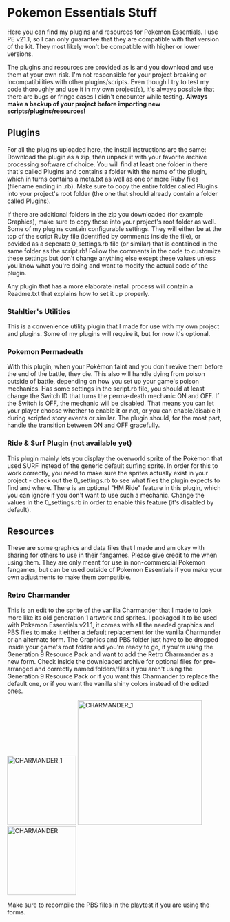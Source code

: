 # Pokemon Essentials Stuff
Here you can find my plugins and resources for Pokemon Essentials.
I use PE v21.1, so I can only guarantee that they are compatible with that version of the kit. They most likely won't be compatible with higher or lower versions.

The plugins and resources are provided as is and you download and use them at your own risk. I'm not responsible for your project breaking or incompatibilities with other plugins/scripts. Even though I try to test my code thoroughly and use it in my own project(s), it's always possible that there are bugs or fringe cases I didn't encounter while testing. **Always make a backup of your project before importing new scripts/plugins/resources!**

## Plugins
For all the plugins uploaded here, the install instructions are the same: Download the plugin as a zip, then unpack it with your favorite archive processing software of choice. You will find at least one folder in there that's called Plugins and contains a folder with the name of the plugin, which in turns contains a meta.txt as well as one or more Ruby files (filename ending in .rb). Make sure to copy the entire folder called Plugins into your project's root folder (the one that should already contain a folder called Plugins).

If there are additional folders in the zip you downloaded (for example Graphics), make sure to copy those into your project's root folder as well.
Some of my plugins contain configurable settings. They will either be at the top of the script Ruby file (identified by comments inside the file), or povided as a seperate 0_settings.rb file (or similar) that is contained in the same folder as the script.rb! Follow the comments in the code to customize these settings but don't change anything else except these values unless you know what you're doing and want to modify the actual code of the plugin.

Any plugin that has a more elaborate install process will contain a Readme.txt that explains how to set it up properly.
### Stahltier's Utilities
This is a convenience utility plugin that I made for use with my own project and plugins. Some of my plugins will require it, but for now it's optional.
### Pokemon Permadeath
With this plugin, when your Pokémon faint and you don't revive them before the end of the battle, they die. This also will handle dying from poison outside of battle, depending on how you set up your game's poison mechanics. Has some settings in the script.rb file, you should at least change the Switch ID that turns the perma-death mechanic ON and OFF. If the Switch is OFF, the mechanic will be disabled. That means you can let your player choose whether to enable it or not, or you can enable/disable it during scripted story events or similar. The plugin should, for the most part, handle the transition between ON and OFF gracefully.
### Ride & Surf Plugin (not available yet)
This plugin mainly lets you display the overworld sprite of the Pokémon that used SURF instead of the generic default surfing sprite.
In order for this to work correctly, you need to make sure the sprites actually exist in your project - check out the 0_settings.rb to see what files the plugin expects to find and where.
There is an optional "HM Ride" feature in this plugin, which you can ignore if you don't want to use such a mechanic. Change the values in the 0_settings.rb in order to enable this feature (it's disabled by default).

## Resources
These are some graphics and data files that I made and am okay with sharing for others to use in their fangames.
Please give credit to me when using them. They are only meant for use in non-commercial Pokemon fangames, but can be used outside of Pokemon Essentials if you make your own adjustments to make them compatible.
### Retro Charmander
This is an edit to the sprite of the vanilla Charmander that I made to look more like its old generation 1 artwork and sprites.
I packaged it to be used with Pokemon Essentials v21.1, it comes with all the needed graphics and PBS files to make it either a default replacement for the vanilla Charmander or an alternate form. The Graphics and PBS folder just have to be dropped inside your game's root folder and you're ready to go, if you're using the Generation 9 Resource Pack and want to add the Retro Charmander as a new form.
Check inside the downloaded archive for optional files for pre-arranged and correctly named folders/files if you aren't using the Generation 9 Resource Pack or if you want this Charmander to replace the default one, or if you want the vanilla shiny colors instead of the edited ones.

<img width="160" height="160" alt="CHARMANDER_1" src="https://github.com/user-attachments/assets/c2c392ce-ce9d-4dee-875b-856d04f2daad" /> <img width="288" height="288" alt="CHARMANDER_1" src="https://github.com/user-attachments/assets/4ae62584-7e8f-431a-a7eb-e8ae5ac2d3dc" /> <img width="160" height="160" alt="CHARMANDER" src="https://github.com/user-attachments/assets/a3be30fe-9386-4bbc-adfe-d92fff4cab16" />

Make sure to recompile the PBS files in the playtest if you are using the forms.
